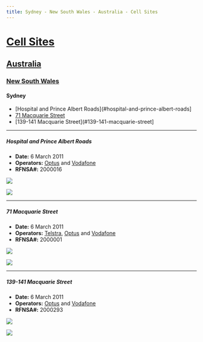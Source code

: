 ```yaml
---
title: Sydney - New South Wales - Australia - Cell Sites
---
```


# [Cell Sites](../../)

## [Australia](../)

### [New South Wales](./)

#### Sydney

* [Hospital and Prince Albert Roads](#hospital-and-prince-albert-roads]
* [71 Macquarie Street](#71-macquarie-street)
* [139-141 Macquarie Street](#139-141-macquarie-street]

---

##### Hospital and Prince Albert Roads

* **Date:** 6 March 2011
* **Operators:** [Optus] and [Vodafone]
* **RFNSA#:** 2000016

![](https://f001.backblazeb2.com/file/CellSites/AU/NSW/20110306-145721.jpg)

![](https://f001.backblazeb2.com/file/CellSites/AU/NSW/20110306-145729.jpg)

---

##### 71 Macquarie Street

* **Date:** 6 March 2011
* **Operators:** [Telstra], [Optus] and [Vodafone]
* **RFNSA#:** 2000001

![](https://f001.backblazeb2.com/file/CellSites/AU/NSW/20110306-151656.jpg)

![](https://f001.backblazeb2.com/file/CellSites/AU/NSW/20110306-151905.jpg)

---

##### 139-141 Macquarie Street

* **Date:** 6 March 2011
* **Operators:** [Optus] and [Vodafone]
* **RFNSA#:** 2000293

![](https://f001.backblazeb2.com/file/CellSites/AU/NSW/20110306-150917.jpg)

![](https://f001.backblazeb2.com/file/CellSites/AU/NSW/20110306-150925.jpg)

[Telstra]: https://en.wikipedia.org/wiki/Telstra
[Optus]: https://en.wikipedia.org/wiki/Optus
[Vodafone]: https://en.wikipedia.org/wiki/Vodafone_(Australia)
